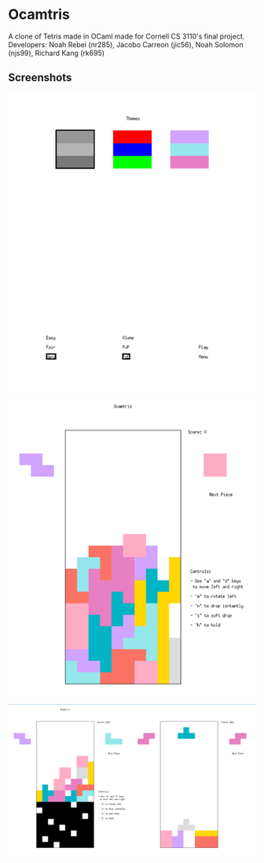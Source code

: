 # Ocamtris

A clone of Tetris made in OCaml made for Cornell CS 3110's final project.  
Developers: Noah Rebei (nr285), Jacobo Carreon (jic56), Noah Solomon (njs99), Richard Kang (rk695)

## Screenshots

![Settings](Images/Settings.png)
![Singleplayer](Images/Singleplayer.png)
![Multiplayer](Images/Multiplayer.png)